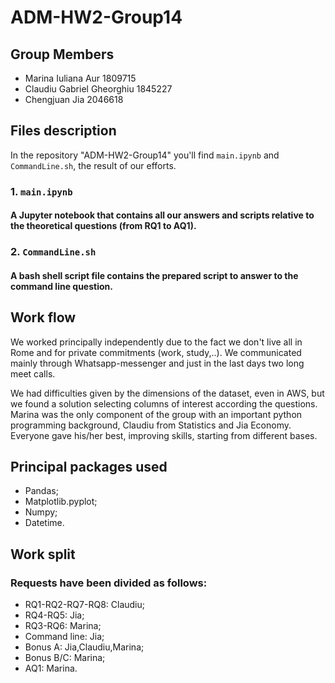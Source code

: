 # ADM-HW2-Group14

## Group Members
* Marina Iuliana Aur 1809715
* Claudiu Gabriel Gheorghiu 1845227
* Chengjuan Jia 2046618

## Files description
In the repository  "ADM-HW2-Group14" you'll find `main.ipynb` and `CommandLine.sh`, the result of our efforts.

### 1. `main.ipynb`

#### A Jupyter notebook that contains all our answers and scripts relative to the theoretical questions (from RQ1 to AQ1).

### 2. `CommandLine.sh`

#### A bash shell script file contains the prepared script to answer to the command line question.

## Work flow
We worked principally independently due to the fact we don't live all in Rome and for private commitments (work, study,..). We communicated mainly through Whatsapp-messenger and just in the last days two long meet calls.

We had difficulties given by the dimensions of the dataset, even in AWS, but we found a solution selecting columns of interest according the questions.
Marina was the only component of the group with an important python programming background, Claudiu from Statistics and Jia Economy. Everyone gave his/her best, improving skills, starting from different bases.

## Principal packages used
* Pandas;
* Matplotlib.pyplot;
* Numpy;
* Datetime.

## Work split
### Requests have been divided as follows: 
* RQ1-RQ2-RQ7-RQ8: Claudiu; 
* RQ4-RQ5: Jia;
* RQ3-RQ6: Marina;
* Command line: Jia;
* Bonus A: Jia,Claudiu,Marina; 
* Bonus B/C: Marina; 
* AQ1: Marina.
